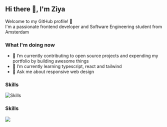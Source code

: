 ## Hi there 👋, I'm Ziya

Welcome to my GitHub profile! 🌟 <br>
I'm a passionate frontend developer and Software Engineering student from Amsterdam

### What I'm doing now

- 🔭 I’m currently contributing to open source projects and expending my portfolio by building awesome things
- 🌱 I’m currently learning typescript, react and tailwind
- 💬 Ask me about responsive web design

### Skills
![Skills](https://skillicons.dev/icons?i=java,js,html,css,bootstrap,wordpress,mysql,git,figma)

### Skills
<img src="{https://img.shields.io/badge/HTML5-E34F26?style=for-the-badge&logo=html5&logoColor=white}" />
